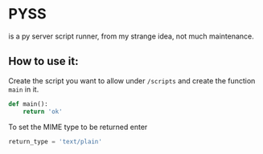 # PYSS

is a py server script runner, from my strange idea, not much maintenance.

## How to use it:

Create the script you want to allow under `/scripts` and create the function `main` in it.

```python
def main():
    return 'ok'
```

To set the MIME type to be returned enter

```python
return_type = 'text/plain'
```